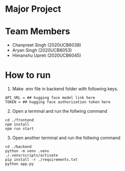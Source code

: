# Major Project

# Team Members
- Chanpreet Singh (2020UCB6038)
- Aryan Singh (2020UCB6053)
- Himanshu Upreti (2020UCB6045)

# How to run
1. Make .env file in backend folder with following keys.
```
API_URL = ## hugging face model link here
TOKEN = ## hugging face authorization token here
```
2. Open a terminal and run the follwing command
```
cd ./frontend
npm install
npm run start
```
3. Open another terminal and run the follwing command
```
cd ./backend
python -m venv .venv
./.venv/scripts/activate
pip install -r ./requirements.txt
python app.py
```